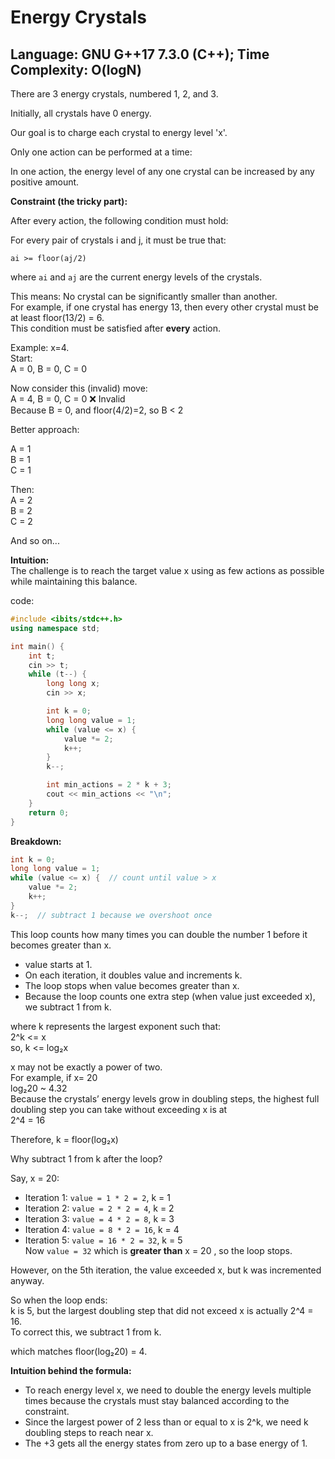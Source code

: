 # Energy Crystals

## Language: GNU G++17 7.3.0 (C++); Time Complexity: O(logN)

There are 3 energy crystals, numbered 1, 2, and 3.

Initially, all crystals have 0 energy.

Our goal is to charge each crystal to energy level 'x'.

Only one action can be performed at a time:

In one action, the energy level of any one crystal can be increased by any positive amount.

**Constraint (the tricky part):**

After every action, the following condition must hold:

For every pair of crystals i and j, it must be true that:

```cp
ai >= floor(aj/2)
```
where `ai` and `aj` are the current energy levels of the crystals.

This means:
No crystal can be significantly smaller than another.  
For example, if one crystal has energy 13, then every other crystal must be at least floor(13/2) = 6.  
This condition must be satisfied after **every** action.

Example: x=4.  
Start:  
A = 0, B = 0, C = 0

Now consider this (invalid) move:  
A = 4, B = 0, C = 0 ❌ Invalid  
Because B = 0, and floor(4/2)=2, so B < 2

Better approach:

A = 1  
B = 1  
C = 1

Then:  
A = 2  
B = 2  
C = 2 

And so on...

**Intuition:**  
The challenge is to reach the target value x using as few actions as possible while maintaining this balance.

code:
```cpp
#include <ibits/stdc++.h>
using namespace std;

int main() {
    int t;
    cin >> t;
    while (t--) {
        long long x;
        cin >> x;

        int k = 0;
        long long value = 1;
        while (value <= x) { 
            value *= 2;
            k++;
        }
        k--;  

        int min_actions = 2 * k + 3;
        cout << min_actions << "\n";
    }
    return 0;
}
```
**Breakdown:**
```cpp
int k = 0;
long long value = 1;
while (value <= x) {  // count until value > x
    value *= 2;
    k++;
}
k--;  // subtract 1 because we overshoot once
```
This loop counts how many times you can double the number 1 before it becomes greater than x.  
- value starts at 1.
- On each iteration, it doubles value and increments k.
- The loop stops when value becomes greater than x.  
- Because the loop counts one extra step (when value just exceeded x), we subtract 1 from k.

where k represents the largest exponent such that:  
2^k <= x  
so, k <= log₂x  

x may not be exactly a power of two.  
For example, if x= 20  
log₂20 ~ 4.32  
Because the crystals’ energy levels grow in doubling steps, the highest full doubling step you can take without exceeding x is at   
2^4 = 16

Therefore, k = floor(log₂x)

Why subtract 1 from k after the loop?

Say, x = 20:

- Iteration 1: `value = 1 * 2 = 2`, k = 1
- Iteration 2: `value = 2 * 2 = 4`, k = 2
- Iteration 3: `value = 4 * 2 = 8`, k = 3
- Iteration 4: `value = 8 * 2 = 16`, k = 4
- Iteration 5: `value = 16 * 2 = 32`, k = 5  
Now `value = 32` which is **greater than** x = 20 , so the loop stops.

However, on the 5th iteration, the value exceeded x, but k was incremented anyway.

So when the loop ends:  
k is 5, but the largest doubling step that did not exceed x is actually 2^4 = 16.  
To correct this, we subtract 1 from k.  

which matches floor(log₂20) = 4.  

**Intuition behind the formula:**

- To reach energy level x, we need to double the energy levels multiple times because the crystals must stay balanced according to the constraint.
- Since the largest power of 2 less than or equal to x is 2^k, we need k doubling steps to reach near x.
- The +3 gets all the energy states from zero up to a base energy of 1.

